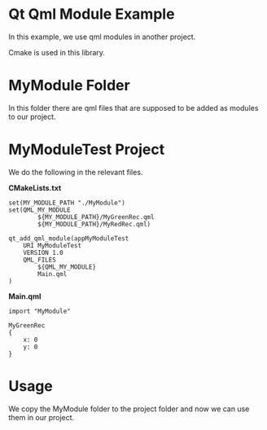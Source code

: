 
# Qt Qml Module Example

In this example, we use qml modules in another project.

Cmake is used in this library.


# MyModule Folder

In this folder there are qml files that are supposed to be added as modules to our project.
# MyModuleTest Project

We do the following in the relevant files.

**CMakeLists.txt**

```
set(MY_MODULE_PATH "./MyModule")
set(QML_MY_MODULE
        ${MY_MODULE_PATH}/MyGreenRec.qml
        ${MY_MODULE_PATH}/MyRedRec.qml)

qt_add_qml_module(appMyModuleTest
    URI MyModuleTest
    VERSION 1.0
    QML_FILES
        ${QML_MY_MODULE}
        Main.qml
)
```

**Main.qml**

```
import "MyModule"
```

```
MyGreenRec
{
    x: 0
    y: 0
}
```
# Usage

We copy the MyModule folder to the project folder and now we can use them in our project.